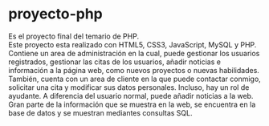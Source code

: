 # proyecto-php
Es el proyecto final del temario de PHP.</br>
Este proyecto esta realizado con HTML5, CSS3, JavaScript, MySQL y PHP.
Contiene un area de administración en la cual, puede gestionar los usuarios registrados, gestionar las citas de los usuarios, añadir noticias e información a la página web, como nuevos proyectos o nuevas habilidades.</br>
También, cuenta con un area de cliente en la que puede contactar conmigo, solicitar una cita y modificar sus datos personales. Incluso, hay un rol de ayudante. A diferencia del usuario normal, puede añadir noticias a la web.</br>
Gran parte de la información que se muestra en la web, se encuentra en la base de datos y se muestran mediantes consultas SQL.
